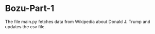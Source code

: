 # Bozu-Part-1
The file main.py fetches data from Wikipedia about Donald J. Trump and updates the csv file.
